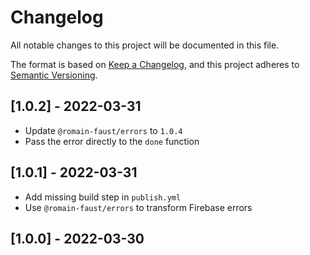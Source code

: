 # Changelog

All notable changes to this project will be documented in this file.

The format is based on [Keep a Changelog](https://keepachangelog.com/en/1.0.0/), and this project adheres to [Semantic Versioning](https://semver.org/spec/v2.0.0.html).

## [1.0.2] - 2022-03-31

-   Update `@romain-faust/errors` to `1.0.4`
-   Pass the error directly to the `done` function

## [1.0.1] - 2022-03-31

-   Add missing build step in `publish.yml`
-   Use `@romain-faust/errors` to transform Firebase errors

## [1.0.0] - 2022-03-30
